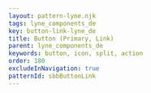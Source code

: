 ```yaml
---
layout: pattern-lyne.njk
tags: lyne_components_de
key: button-link-lyne_de
title: Button (Primary, Link)
parent: lyne_components_de
keywords: button, icon, split, action
order: 180
excludeInNavigation: true
patternId: sbbButtonLink
---
```

